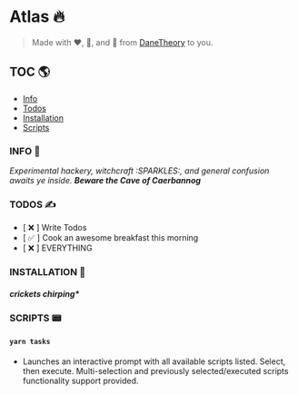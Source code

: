 # Atlas 🔥

> Made with :heart:, :beer:, and 🍫 from [DaneTheory](https://DaneTheory.com) to you.


## TOC 🌎

 - [Info](#info)
 - [Todos](#todos)
 - [Installation](#installation)
 - [Scripts](#scripts)


### INFO 👾

_Experimental hackery, witchcraft :SPARKLES:, and general confusion awaits ye inside. **Beware the Cave of Caerbannog**_


### TODOS ✍️

- [ ❌ ] Write Todos
- [ ✅ ] Cook an awesome breakfast this morning
- [ ❌ ] EVERYTHING


### INSTALLATION 🧰

#### _crickets chirping*_


### SCRIPTS 📟

#### `yarn tasks`
  
  - Launches an interactive prompt with all available scripts listed. Select, then execute. Multi-selection and previously selected/executed scripts functionality support provided.


